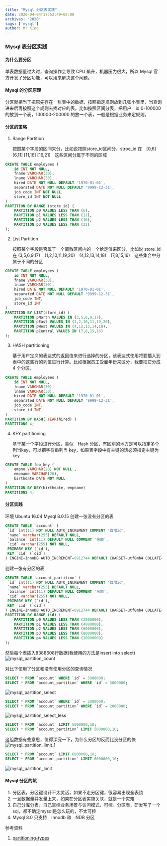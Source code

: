 ```yaml
---
title: "Mysql 分区表实践"
date: 2020-04-04T17:53:49+08:00
archives: "2020"
tags: ['mysql']
author: Mr King
---
```


### Mysql 表分区实践

#### 为什么要分区

单表数据量过大时，查询操作会导致 CPU 飙升，机器压力很大，所以 Mysql 官方开发了分区功能，可以用来解决这个问题。

#### Mysql 的分区原理

分区就相当于把原先存在一张表中的数据，按照指定规则放到几张小表里，当查询进来后再按照这个规则去找对应的表。比如按照区间分表，把用户　id 0-100000 的放到一个表，100000-200000 的放一个表，一般是根据业务来定规则。

#### 分区的策略

1. Range Partition

	按照某个字段的区间来分，比如说按照store_id区间分，stroe_id 在　[0,6] [6,11] [11,16] [16,21]　这些区间分属于不同的区域

```sql
CREATE TABLE employees (
    id INT NOT NULL,
    fname VARCHAR(30),
    lname VARCHAR(30),
    hired DATE NOT NULL DEFAULT '1970-01-01',
    separated DATE NOT NULL DEFAULT '9999-12-31',
    job_code INT NOT NULL,
    store_id INT NOT NULL
)
PARTITION BY RANGE (store_id) (
    PARTITION p0 VALUES LESS THAN (6),
    PARTITION p1 VALUES LESS THAN (11),
    PARTITION p2 VALUES LESS THAN (16),
    PARTITION p3 VALUES LESS THAN (21)
);
```
2. List Partition
	
	按照某个字段是否属于一个离散区间内的一个给定值来区分，比如说 store_id 在 (3,5,6,9,17)　(1,2,10,11,19,20)　(4,12,13,14,18)　(7,8,15,16)　这些集合中分属于不同的分区

```sql
CREATE TABLE employees (
    id INT NOT NULL,
    fname VARCHAR(30),
    lname VARCHAR(30),
    hired DATE NOT NULL DEFAULT '1970-01-01',
    separated DATE NOT NULL DEFAULT '9999-12-31',
    job_code INT,
    store_id INT
)
PARTITION BY LIST(store_id) (
    PARTITION pNorth VALUES IN (3,5,6,9,17),
    PARTITION pEast VALUES IN (1,2,10,11,19,20),
    PARTITION pWest VALUES IN (4,12,13,14,18),
    PARTITION pCentral VALUES IN (7,8,15,16)
);
```
3. HASH partitioning
	
	基于用户定义的表达式的返回值来进行选择的分区，该表达式使用将要插入到表中的这些行的列值进行计算。比如根据员工受雇年份来区分，我要把它分成 4 个分区，
```sql
CREATE TABLE employees (
    id INT NOT NULL,
    fname VARCHAR(30),
    lname VARCHAR(30),
    hired DATE NOT NULL DEFAULT '1970-01-01',
    separated DATE NOT NULL DEFAULT '9999-12-31',
    job_code INT,
    store_id INT
)
PARTITION BY HASH( YEAR(hired) )
PARTITIONS 4;
```

4. KEY partitioning

	基于某一个字段进行分区，类似　Hash 分区，有区别的地方是可以指定多个列当key，可以把字符串列当 key，如果表字段中有主键的话必须指定主键为 key
```sql
CREATE TABLE foo_key (
	empno VARCHAR(20) NOT NULL ,
	empname VARCHAR(20),
	birthdate DATE NOT NULL
)
PARTITION BY KEY(birthdate, empname)
PARTITIONS 4;
```

#### 分区实践

环境 Ubuntu 16.04 Mysql 8.0.15
创建一张没有分区的表
```sql
CREATE TABLE `account` (
 `id` int(11) NOT NULL AUTO_INCREMENT COMMENT '自增id',
 `name` varchar(255) DEFAULT NULL,
 `balance` int(11) DEFAULT NULL COMMENT '余额',
 `cid` varchar(255) NOT NULL,
 PRIMARY KEY (`id`),
 KEY `cid` (`cid`)
) ENGINE=InnoDB AUTO_INCREMENT=8912744 DEFAULT CHARSET=utf8mb4 COLLATE=utf8mb4_0900_ai_ci
```

创建一张有分区的表
```sql
CREATE TABLE `account_partition` (
 `id` int(11) NOT NULL AUTO_INCREMENT COMMENT '自增id',
 `name` varchar(255) DEFAULT NULL,
 `balance` int(11) DEFAULT NULL COMMENT '余额',
 `cid` varchar(255) NOT NULL,
 PRIMARY KEY (`id`),
 KEY `cid` (`cid`)
) ENGINE=InnoDB AUTO_INCREMENT=8912744 DEFAULT CHARSET=utf8mb4 COLLATE=utf8mb4_0900_ai_ci
PARTITION BY RANGE (id) (
    PARTITION p0 VALUES LESS THAN (2000000),
    PARTITION p1 VALUES LESS THAN (4000000),
    PARTITION p2 VALUES LESS THAN (6000000),
    PARTITION p3 VALUES LESS THAN (8000000),
    PARTITION p4 VALUES LESS THAN (10000000)
);
```

然后每个表插入8388608行数据(我使用的方法是insert into select)  
![mysql_partition_count](https://hurryking.github.io/img/mysql_partition_count.png)

对比下使用了分区和没有使用分区的查询情况  
```sql
SELECT * FROM `account` WHERE `id` = 5000000;
SELECT * FROM `account_partition` WHERE `id` = 5000000;
```

![mysql_partition_select](https://hurryking.github.io/img/mysql_partition_select.png)

```sql
SELECT * FROM `account` WHERE `id` = 2000000;
SELECT * FROM `account_partition` WHERE `id` = 2000000;
```
![mysql_partition_select_less](https://hurryking.github.io/img/mysql_partition_select_less.png)

```sql
SELECT * FROM `account` LIMIT 5000000,10;
SELECT * FROM `account_partition` LIMIT 5000000,10;
```
这组数据有些意思，值得深究一下，为什么分区的反而比没分区的快  
![mysql_partition_limit_1](https://hurryking.github.io/img/mysql_partition_limit_1.png)


```sql
SELECT * FROM `account` LIMIT 6000000,10;
SELECT * FROM `account_partition` LIMIT 6000000,10;
```
![mysql_partition_limit](https://hurryking.github.io/img/mysql_partition_limit.png)


#### Mysql 分区的坑

1. 分区表，分区键设计不太灵活，如果不走分区键，很容易出现全表锁  
2. 一旦数据量并发量上来，如果在分区表实施关联，就是一个灾难
3. 自己分库分表，自己掌控业务场景与访问模式，可控。分区表，研发写了一个sql，都不确定mysql是怎么玩的，不太可控
4. Mysql 8.0 只支持　Innodb 和　NDB 分区


参考资料  
1. [partitioning-types](https://dev.mysql.com/doc/refman/8.0/en/partitioning-types.html)
